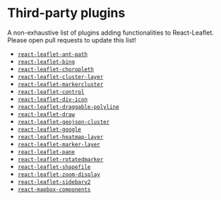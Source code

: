 # Third-party plugins

A non-exhaustive list of plugins adding functionalities to React-Leaflet. Please
open pull requests to update this list!

* [`react-leaflet-ant-path`](https://www.npmjs.com/package/react-leaflet-ant-path)
* [`react-leaflet-bing`](https://www.npmjs.com/package/react-leaflet-bing)
* [`react-leaflet-choropleth`](https://www.npmjs.com/package/react-leaflet-choropleth)
* [`react-leaflet-cluster-layer`](https://www.npmjs.com/package/react-leaflet-cluster-layer)
* [`react-leaflet-markercluster`](https://www.npmjs.com/package/react-leaflet-markercluster)
* [`react-leaflet-control`](https://www.npmjs.com/package/react-leaflet-control)
* [`react-leaflet-div-icon`](https://www.npmjs.com/package/react-leaflet-div-icon)
* [`react-leaflet-draggable-polyline`](https://www.npmjs.com/package/react-leaflet-draggable-polyline)
* [`react-leaflet-draw`](https://www.npmjs.com/package/react-leaflet-draw)
* [`react-leaflet-geojson-cluster`](https://www.npmjs.com/package/react-leaflet-geojson-cluster)
* [`react-leaflet-google`](https://www.npmjs.com/package/react-leaflet-google)
* [`react-leaflet-heatmap-layer`](https://www.npmjs.com/package/react-leaflet-heatmap-layer)
* [`react-leaflet-marker-layer`](https://www.npmjs.com/package/react-leaflet-marker-layer)
* [`react-leaflet-pane`](https://www.npmjs.com/package/react-leaflet-pane)
* [`react-leaflet-rotatedmarker`](https://www.npmjs.com/package/react-leaflet-rotatedmarker)
* [`react-leaflet-shapefile`](https://www.npmjs.com/package/react-leaflet-shapefile)
* [`react-leaflet-zoom-display`](https://www.npmjs.com/package/react-leaflet-zoom-display)
* [`react-leaflet-sidebarv2`](https://www.npmjs.com/package/react-leaflet-sidebarv2)
* [`react-mapbox-components`](https://www.npmjs.com/package/react-mapbox-components)
